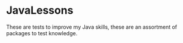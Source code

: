 # JavaLessons
These are tests to improve my Java skills, these are an assortment of packages to test knowledge.
